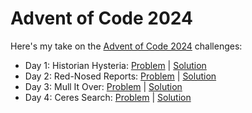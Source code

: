 # Advent of Code 2024
Here's my take on the [Advent of Code 2024](https://adventofcode.com/2024) challenges:
* Day 1: Historian Hysteria: [Problem](https://adventofcode.com/2024/day/1) | [Solution](https://github.com/jhonsfranky17/aoc-2024/blob/main/solutions/day-1/HistorianHysteria.java)
* Day 2: Red-Nosed Reports: [Problem](https://adventofcode.com/2024/day/2) | [Solution](https://github.com/jhonsfranky17/aoc-2024/blob/main/solutions/day-2/RedNosedReports.java)
* Day 3: Mull It Over: [Problem](https://adventofcode.com/2024/day/3) | [Solution](https://github.com/jhonsfranky17/aoc-2024/blob/main/solutions/day-3/MullItOver.java)
* Day 4: Ceres Search: [Problem](https://adventofcode.com/2024/day/4) | [Solution](https://github.com/jhonsfranky17/aoc-2024/blob/main/solutions/day-4/CeresSearch.java)
